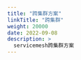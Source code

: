 ```yaml
---
title: "跨集群方案"
linkTitle: "跨集群"
weight: 20000
date: 2022-09-08
description: >
  servicemesh跨集群方案
---
```


